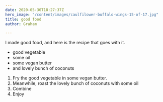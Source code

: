 ```yaml
---
date: 2020-05-30T18:27:37Z
hero_image: "/content/images/caulfilower-buffalo-wings-15-of-17.jpg"
title: good food
author: Graham

---
```

I made good food, and here is the recipe that goes with it.

* good vegetable
* some oil
* some vegan butter
* and lovely bunch of coconuts

1. Fry the good vegetable in some vegan butter.
2. Meanwhile, roast the lovely bunch of coconuts with some oil
3. Combine
4. Enjoy